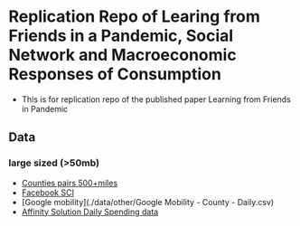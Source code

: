 # Replication Repo of __Learing from Friends in a Pandemic, Social Network and Macroeconomic Responses of Consumption__
- This is for replication repo of the published paper Learning from Friends in Pandemic 



## Data 

### large sized (>50mb)
- [Counties pairs 500+miles](./data/physical/sf12010countydistancemiles.dta)
- [Facebook SCI](./data/physical/county_county_data.tsv)
- [Google mobility](./data/other/Google Mobility - County - Daily.csv)
- [Affinity Solution Daily Spending data](./data/spending/spend2_bycounty_D_long.dta)